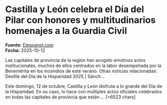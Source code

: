 # Castilla y León celebra el Día del Pilar con honores y multitudinarios homenajes a la Guardia Civil

**Fuente:** [Elespanol.com](https://www.elespanol.com/castilla-y-leon/region/20251012/castilla-leon-celebra-dia-pilar-honores-multitudinarios-homenajes-guardia-civil/1003743966026_0.html)  
**Fecha:** 2025-10-12

Las capitales de provincia de la región han acogido emotivos actos institucionales, muchos de ellos centrados en la labor desempeñada por la Benemérita en los incendios de este verano.
Otras noticias relacionadas: Desfile del Día de la Hispanidad 2025 | Sánch…

Este domingo, 12 de octubre, Castilla y León disfruta a lo grande del Día de la Hispanidad. En su caso, lo hace con múltiples actos oficiales celebrados en todas las capitales de provincia que están … [+6523 chars]

